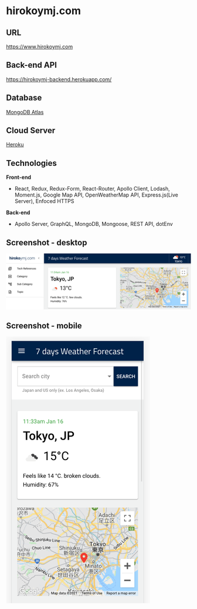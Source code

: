 # hirokoymj.com

## URL

https://www.hirokoymj.com

## Back-end API

https://hirokoymj-backend.herokuapp.com/

## Database

[MongoDB Atlas](https://www.mongodb.com/cloud/atlas)

## Cloud Server

[Heroku](https://dashboard.heroku.com/apps)

## Technologies

**Front-end**

- React, Redux, Redux-Form, React-Router, Apollo Client, Lodash, Moment.js, Google Map API, OpenWeatherMap API, Express.js(Live Server), Enfoced HTTPS

**Back-end**

- Apollo Server, GraphQL, MongoDB, Mongoose, REST API, dotEnv

## Screenshot - desktop

![](src/Assets/hirokoymj-com-desktop.png)

## Screenshot - mobile

![](src/Assets/hirokoymj-com-mobile.png)
